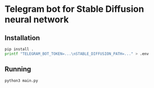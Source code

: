 # Telegram bot for Stable Diffusion neural network

## Installation

```bash
pip install .
printf "TELEGRAM_BOT_TOKEN=...\nSTABLE_DIFFUSION_PATH=..." > .env
```

## Running

```bash
python3 main.py
```